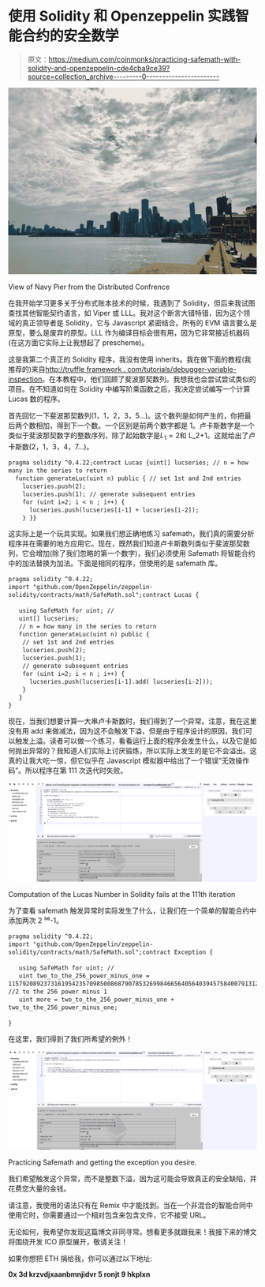 # 使用 Solidity 和 Openzeppelin 实践智能合约的安全数学

> 原文：<https://medium.com/coinmonks/practicing-safemath-with-solidity-and-openzeppelin-cde4cba9ce39?source=collection_archive---------0----------------------->

![](img/48591cf424a2fda170763eb853159552.png)

View of Navy Pier from the Distributed Confrence

在我开始学习更多关于分布式账本技术的时候，我遇到了 Solidity，但后来我试图查找其他智能契约语言，如 Viper 或 LLL。我对这个断言大错特错，因为这个领域的真正领导者是 Solidity，它与 Javascript 紧密结合。所有的 EVM 语言要么是原型，要么是废弃的原型。LLL 作为编译目标会很有用，因为它非常接近机器码(在这方面它实际上让我想起了 prescheme)。

这是我第二个真正的 Solidity 程序，我没有使用 inherits。我在做下面的教程(我推荐的)来自[http://truffle framework . com/tutorials/debugger-variable-inspection](http://truffleframework.com/tutorials/debugger-variable-inspection)。在本教程中，他们回顾了斐波那契数列。我想我也会尝试尝试类似的项目。在不知道如何在 Solidity 中编写阶乘函数之后，我决定尝试编写一个计算 Lucas 数的程序。

首先回忆一下斐波那契数列(1，1，2，3，5…)。这个数列是如何产生的，你把最后两个数相加，得到下一个数。一个区别是前两个数字都是 1。卢卡斯数字是一个类似于斐波那契数字的整数序列，除了起始数字是$L_1 = 2$和 L_2+1。这就给出了卢卡斯数(2，1，3，4，7…)。

```
pragma solidity ^0.4.22;contract Lucas {uint[] lucseries; // n = how many in the series to return
  function generateLuc(uint n) public { // set 1st and 2nd entries
    lucseries.push(2);
    lucseries.push(1); // generate subsequent entries
    for (uint i=2; i < n ; i++) {
      lucseries.push(lucseries[i-1] + lucseries[i-2]);
    } }}
```

这实际上是一个玩具实现。如果我们想正确地练习 safemath，我们真的需要分析程序并在需要的地方应用它。现在，既然我们知道卢卡斯数列类似于斐波那契数列，它会增加(除了我们忽略的第一个数字)，我们必须使用 Safemath 将智能合约中的加法替换为加法。下面是相同的程序，但使用的是 safemath 库。

```
pragma solidity ^0.4.22;
import "github.com/OpenZeppelin/zeppelin-solidity/contracts/math/SafeMath.sol";contract Lucas {

   using SafeMath for uint; // 
   uint[] lucseries;
   // n = how many in the series to return
   function generateLuc(uint n) public {
    // set 1st and 2nd entries
    lucseries.push(2);
    lucseries.push(1);
    // generate subsequent entries
    for (uint i=2; i < n ; i++) {
      lucseries.push(lucseries[i-1].add( lucseries[i-2]));
    }
   }
}
```

现在，当我们想要计算一大串卢卡斯数时，我们得到了一个异常。注意，我在这里没有用 add 来做减法，因为这不会触发下溢，但是由于程序设计的原因，我们可以触发上溢。读者可以做一个练习，看看运行上面的程序会发生什么，以及它是如何抛出异常的？我知道人们实际上讨厌锻炼，所以实际上发生的是它不会溢出。这真的让我大吃一惊，但它似乎在 Javascript 模拟器中给出了一个错误“无效操作码”。所以程序在第 111 次迭代时失败。

![](img/d51c12cf393842963bdbabb54e6de748.png)

Computation of the Lucas Number in Solidity fails at the 111th iteration

为了查看 safemath 触发异常时实际发生了什么，让我们在一个简单的智能合约中添加两次 2 ⁵⁶-1。

```
pragma solidity ^0.4.22;
import "github.com/OpenZeppelin/zeppelin-solidity/contracts/math/SafeMath.sol";contract Exception {

   using SafeMath for uint; // 
   uint two_to_the_256_power_minus_one = 115792089237316195423570985008687907853269984665640564039457584007913129639935; //2 to the 256 power minus 1
   uint more = two_to_the_256_power_minus_one + two_to_the_256_power_minus_one;

}
```

在这里，我们得到了我们所希望的例外！

![](img/b256de74674673b471374b3fa5112c26.png)

Practicing Safemath and getting the exception you desire.

我们希望触发这个异常，而不是整数下溢，因为这可能会导致真正的安全缺陷，并花费您大量的金钱。

请注意，我使用的语法只有在 Remix 中才能找到。当在一个非混合的智能合同中使用它时，你需要通过一个相对包含来包含文件，它不接受 URL。

无论如何，我希望你发现这篇博文非同寻常。想看更多就跟我来！我接下来的博文将围绕开发 ICO 原型展开，敬请关注！

如果你想把 ETH 捐给我，你可以通过以下地址:

**0x 3d krzvdjxaanbmnjidvr 5 ronjt 9 hkplxn**